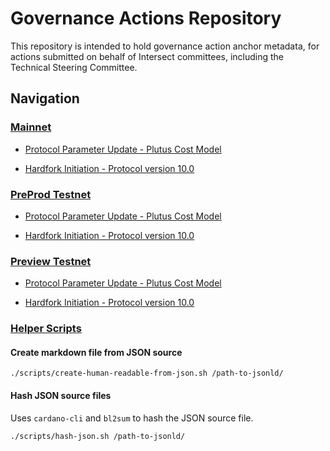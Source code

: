 # Governance Actions Repository

This repository is intended to hold governance action anchor metadata, for actions submitted on behalf of Intersect committees, including the Technical Steering Committee.

## Navigation

### [Mainnet](./mainnet/)

- [Protocol Parameter Update - Plutus Cost Model](./mainnet/2024-11-01-ppu/README.md)

- [Hardfork Initiation - Protocol version 10.0](./mainnet/2024-10-30-hf10/README.md)

### [PreProd Testnet](./preprod/)

- [Protocol Parameter Update - Plutus Cost Model](./preprod/2024-11-04-ppu/README.md)

- [Hardfork Initiation - Protocol version 10.0](./preprod/2024-10-30-hf10/README.md)

### [Preview Testnet](./preview/)

- [Protocol Parameter Update - Plutus Cost Model](./preview/2024-10-21-ppu/README.md)

- [Hardfork Initiation - Protocol version 10.0](./preview/2024-10-30-hf10/README.md)


### [Helper Scripts](./scripts/)

#### Create markdown file from JSON source

```shell
./scripts/create-human-readable-from-json.sh /path-to-jsonld/
```

#### Hash JSON source files

Uses `cardano-cli` and `bl2sum` to hash the JSON source file.

```shell
./scripts/hash-json.sh /path-to-jsonld/
```
